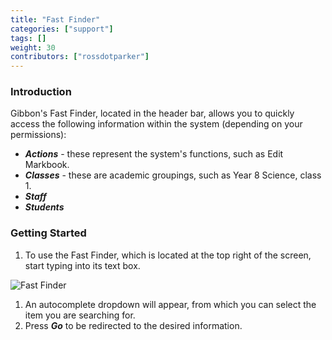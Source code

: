 ```yaml
---
title: "Fast Finder"
categories: ["support"]
tags: []
weight: 30
contributors: ["rossdotparker"]
---
```


### Introduction

Gibbon's Fast Finder, located in the header bar, allows you to quickly access the following information within the system (depending on your permissions):

*   ___Actions___ - these represent the system's functions, such as Edit Markbook.
*   ___Classes___ - these are academic groupings, such as Year 8 Science, class 1.
*   ___Staff___
*   ___Students___

### Getting Started

1.  To use the Fast Finder, which is located at the top right of the screen, start typing into its text box.

![Fast Finder](/img/teachers/fast-finder.png)

1.  An autocomplete dropdown will appear, from which you can select the item you are searching for.
2.  Press ___Go___ to be redirected to the desired information.
